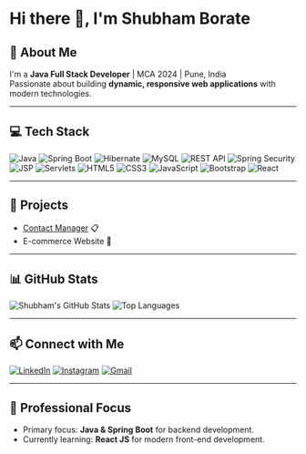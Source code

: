 # Hi there 👋, I'm Shubham Borate

## 🚀 About Me
I'm a **Java Full Stack Developer** | MCA 2024 | Pune, India  
Passionate about building **dynamic, responsive web applications** with modern technologies.  

---

## 💻 Tech Stack
![Java](https://img.shields.io/badge/Java-ED8B00?style=for-the-badge&logo=java&logoColor=white)
![Spring Boot](https://img.shields.io/badge/SpringBoot-6DB33F?style=for-the-badge&logo=spring&logoColor=white)
![Hibernate](https://img.shields.io/badge/Hibernate-59666C?style=for-the-badge&logo=hibernate&logoColor=white)
![MySQL](https://img.shields.io/badge/MySQL-00758F?style=for-the-badge&logo=mysql&logoColor=white)
![REST API](https://img.shields.io/badge/REST_API-000000?style=for-the-badge&logo=rest-api&logoColor=white)
![Spring Security](https://img.shields.io/badge/Spring_Security-6DB33F?style=for-the-badge&logo=springsecurity&logoColor=white)
![JSP](https://img.shields.io/badge/JSP-007396?style=for-the-badge&logo=java&logoColor=white)
![Servlets](https://img.shields.io/badge/Servlets-007396?style=for-the-badge&logo=java&logoColor=white)
![HTML5](https://img.shields.io/badge/HTML5-E34F26?style=for-the-badge&logo=html5&logoColor=white)
![CSS3](https://img.shields.io/badge/CSS3-1572B6?style=for-the-badge&logo=css3&logoColor=white)
![JavaScript](https://img.shields.io/badge/JavaScript-F7DF1E?style=for-the-badge&logo=javascript&logoColor=black)
![Bootstrap](https://img.shields.io/badge/Bootstrap-7952B3?style=for-the-badge&logo=bootstrap&logoColor=white)
![React](https://img.shields.io/badge/React-61DAFB?style=for-the-badge&logo=react&logoColor=black)

---

## 📂 Projects
- [Contact Manager](https://github.com/shubhamborate25/ContactManager) 📋  
- E-commerce Website 🛒  

---

## 📊 GitHub Stats
![Shubham's GitHub Stats](https://github-readme-stats.vercel.app/api?username=shubhamborate25&show_icons=true&theme=radical)
![Top Languages](https://github-readme-stats.vercel.app/api/top-langs/?username=shubhamborate25&layout=compact&theme=radical)

---

## 📫 Connect with Me
[![LinkedIn](https://img.shields.io/badge/-LinkedIn-blue?style=for-the-badge&logo=linkedin&logoColor=white)](http://www.linkedin.com/in/shubham-borate-4429771a3)
[![Instagram](https://img.shields.io/badge/-Instagram-E4405F?style=for-the-badge&logo=instagram&logoColor=white)](https://www.instagram.com/your_instagram_username/)
[![Gmail](https://img.shields.io/badge/-Gmail-red?style=for-the-badge&logo=gmail&logoColor=white)](mailto:shubhamborate25@gmail.com)

---

## 🎯 Professional Focus
- Primary focus: **Java & Spring Boot** for backend development.
- Currently learning: **React JS** for modern front-end development.
